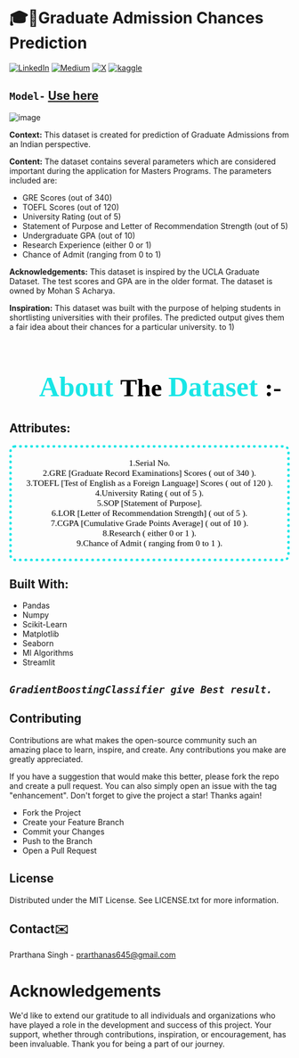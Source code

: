 # 🎓🏫Graduate Admission Chances Prediction
[![LinkedIn](https://img.shields.io/badge/LinkedIn-%230077B5.svg?logo=linkedin&logoColor=white)](https://linkedin.com/in/prarthanasingh) [![Medium](https://img.shields.io/badge/Medium-12100E?logo=medium&logoColor=white)](https://medium.com/@prarthanasingh) [![X](https://img.shields.io/badge/X-black.svg?logo=X&logoColor=white)](https://x.com/ps3493049) [![kaggle](https://img.shields.io/badge/kaggle-blue.svg?logo=&logoColor=wh)](https://www.kaggle.com/prarthanasinghsengar) 

## **`Model-`** [Use here](https://graduate-m8fv.onrender.com)

![image](https://github.com/user-attachments/assets/c582ce29-2653-49c1-a608-f02f366e9b82)

**Context:** This dataset is created for prediction of Graduate Admissions from an Indian perspective.

**Content:** The dataset contains several parameters which are considered important during the application for Masters Programs. The parameters included are:

- GRE Scores (out of 340)
- TOEFL Scores (out of 120)
- University Rating (out of 5)
- Statement of Purpose and Letter of Recommendation Strength (out of 5)
- Undergraduate GPA (out of 10)
- Research Experience (either 0 or 1)
- Chance of Admit (ranging from 0 to 1)

**Acknowledgements:**
This dataset is inspired by the UCLA Graduate Dataset. The test scores and GPA are in the older format. The dataset is owned by Mohan S Acharya.

**Inspiration:**
This dataset was built with the purpose of helping students in shortlisting universities with their profiles. The predicted output gives them a fair idea about their chances for a particular university.
 to 1)

 <h1 style="color:#19e6e6;font-size:50px;font-family:Georgia;text-align:center;"><strong>🌟About <strong style="color:black;font-size:45px;font-family:Georgia;">The <strong style="color:#19e6e6;font-size:50px;font-family:Georgia;">Dataset <strong style="color:black;font-size:45px;font-family:Georgia;">:- </strong></strong></strong></strong></h1>

## Attributes:
<p style= "font-family:Georgia;color:#000000;font-size:110%;text-align:center;border-radius:10px 10px;border-style: dotted;border-width:5px;border-color:#19e6e6;"><br>
1.Serial No. <br>
2.GRE [Graduate Record Examinations] Scores ( out of 340 ).<br>
3.TOEFL [Test of English as a Foreign Language] Scores ( out of 120 ).<br>
4.University Rating ( out of 5 ).<br>
5.SOP [Statement of Purpose].<br>
6.LOR [Letter of Recommendation Strength] ( out of 5 ).<br>
7.CGPA [Cumulative Grade Points Average] ( out of 10 ).<br>
8.Research ( either 0 or 1 ).<br>
9.Chance of Admit ( ranging from 0 to 1 ).<br>
<br></p>

## Built With:
- Pandas
- Numpy
- Scikit-Learn
- Matplotlib
- Seaborn
- Ml Algorithms
- Streamlit

## *`GradientBoostingClassifier give Best result.`*

## Contributing

 Contributions are what makes the open-source community such an amazing place to learn, inspire, and create. Any contributions you make are greatly appreciated.

If you have a suggestion that would make this better, please fork the repo and create a pull request. You can also simply open an issue with the tag "enhancement". Don't forget to give the project a star! Thanks again!
- Fork the Project
- Create your Feature Branch
- Commit your Changes
- Push to the Branch
- Open a Pull Request

## License
Distributed under the MIT License. See LICENSE.txt for more information.

## Contact✉️
Prarthana Singh - prarthanas645@gmail.com

# Acknowledgements
We'd like to extend our gratitude to all individuals and organizations who have played a role in the development and success of this project. Your support, whether through contributions, inspiration, or encouragement, has been invaluable. Thank you for being a part of our journey.
